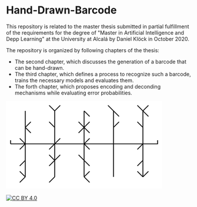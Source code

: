 # Hand-Drawn-Barcode

This repository is related to the master thesis submitted in partial fulfillment of the requirements for the degree of "Master in Artificial Intelligence and Depp Learning" at the University at Alcalá by Daniel Klöck in October 2020.

The repository is organized by following chapters of the thesis:

* The second chapter, which discusses the generation of a barcode that can be hand-drawn.
* The third chapter, which defines a process to recognize such a barcode, trains the necessary models and evaluates them.
* The forth chapter, which proposes encoding and deconding mechanisms while evaluating error probabilities.

![Example Barcode](./barcode.png)

[![CC BY 4.0][cc-by-shield]][cc-by]

[cc-by]: http://creativecommons.org/licenses/by/4.0/
[cc-by-shield]: https://img.shields.io/badge/License-CC%20BY%204.0-lightgrey.svg